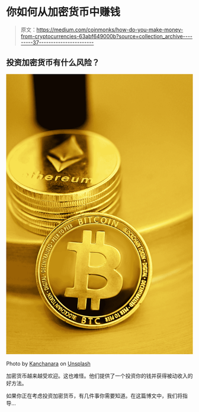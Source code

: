 # 你如何从加密货币中赚钱

> 原文：<https://medium.com/coinmonks/how-do-you-make-money-from-cryptocurrencies-63abf649000b?source=collection_archive---------37----------------------->

## 投资加密货币有什么风险？

![](img/99f7f69eac883654e8f4a1fd1b4aebe8.png)

Photo by [Kanchanara](https://unsplash.com/@kanchanara?utm_source=medium&utm_medium=referral) on [Unsplash](https://unsplash.com?utm_source=medium&utm_medium=referral)

加密货币越来越受欢迎。这也难怪。他们提供了一个投资你的钱并获得被动收入的好方法。

如果你正在考虑投资加密货币，有几件事你需要知道。在这篇博文中，我们将指导…